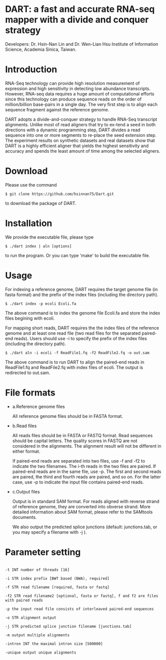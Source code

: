DART: a fast and accurate RNA-seq mapper with a divide and conquer strategy
===================

Developers: Dr. Hsin-Nan Lin and Dr. Wen-Lian Hsu Institute of Information Science, Academia Sinica, Taiwan.

# Introduction
RNA-Seq technology can provide high resolution measurement of expression and high sensitivity in detecting low abundance transcripts. However, RNA-seq data requires a huge amount of computational efforts since this technology can produce sequence reads on the order of million/billion base-pairs in a single day. The very first step is to align each sequence fragment against the reference genome.

DART adopts a divide-and-conquer strategy to handle RNA-Seq transcript alignments. Unlike most of read aligners that try to ex-tend a seed in both directions with a dynamic programming step, DART divides a read sequence into one or more segments to re-place the seed extension step. The experiment results on synthetic datasets and real datasets show that DART is a highly efficient aligner that yields the highest sensitivity and accuracy and spends the least amount of time among the selected aligners.

# Download

Please use the command 
  ```
  $ git clone https://github.com/hsinnan75/Dart.git
  ```
to download the package of DART.

# Installation

We provide the executable file, please type 

  ```
  $ ./dart index | aln [options]
  ```
to run the program. Or you can type 'make' to build the executable file.

# Usage

For indexing a reference genome, DART requires the target genome file (in fasta format) and the prefix of the index files (including the directory path).

  ```
  $ ./dart index -p ecoli Ecoli.fa
  ```

The above command is to index the genome file Ecoli.fa and store the index files begining with ecoli.

For mapping short reads, DART requires the the index files of the reference genome and at least one read file (two read files for the separated paired-end reads). Users should use -i to specify the prefix of the index files (including the directory path).

  ```
  $ ./dart aln -i ecoli -f ReadFile1.fq -f2 ReadFile2.fq -o out.sam
  ```

The above command is to run DART to align the paired-end reads in ReadFile1.fq and ReadFile2.fq with index files of ecoli. The output is redirected to out.sam.

# File formats

- a.Reference genome files

    All reference genome files should be in FASTA format.

- b.Read files

    All reads files should be in FASTA or FASTQ format. Read sequences should be capital letters. The quality scores in FASTQ are not considered in the alignments. The alignment result will not be different in either format.

    If paired-end reads are separated into two files, use -f and -f2 to indicate the two filenames. The i-th reads in the two files are paired. If paired-end reads are in the same file, use -p. The first and second reads are paired, the third and fourth reads are paired, and so on. For the latter case, use -p to indicate the input file contains paired-end reads.

- c.Output files

    Output is in standard SAM format. For reads aligned with reverse strand of reference genome, they are converted into obverse strand. More detailed information about SAM format, please refer to the SAMtools documents.
    
    We also output the predicted splice junctions (default: junctions.tab, or you may specify a filename with -j ).

# Parameter setting

 ```

-t INT number of threads [16]

-i STR index prefix [BWT based (BWA), required]

-f STR read filename [required, fasta or fastq]

-f2 STR read filename2 [optional, fasta or fastq], f and f2 are files with paired reads

-p the input read file consists of interleaved paired-end sequences

-o STR alignment output

-j STR predicted splice junction filename [junctions.tab]

-m output multiple alignments

-intron INT the maximal intron size [500000]

-unique output unique alignments

  ```

